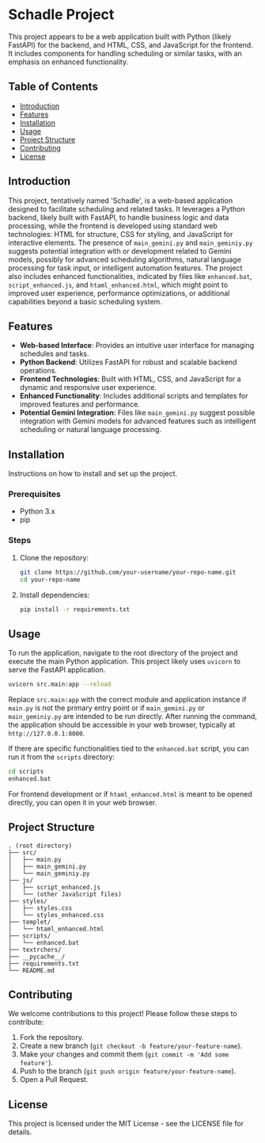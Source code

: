 # Schadle Project

This project appears to be a web application built with Python (likely FastAPI) for the backend, and HTML, CSS, and JavaScript for the frontend. It includes components for handling scheduling or similar tasks, with an emphasis on enhanced functionality.

## Table of Contents

- [Introduction](#introduction)
- [Features](#features)
- [Installation](#installation)
- [Usage](#usage)
- [Project Structure](#project-structure)
- [Contributing](#contributing)
- [License](#license)

## Introduction

This project, tentatively named 'Schadle', is a web-based application designed to facilitate scheduling and related tasks. It leverages a Python backend, likely built with FastAPI, to handle business logic and data processing, while the frontend is developed using standard web technologies: HTML for structure, CSS for styling, and JavaScript for interactive elements. The presence of `main_gemini.py` and `main_geminiy.py` suggests potential integration with or development related to Gemini models, possibly for advanced scheduling algorithms, natural language processing for task input, or intelligent automation features. The project also includes enhanced functionalities, indicated by files like `enhanced.bat`, `script_enhanced.js`, and `htaml_enhanced.html`, which might point to improved user experience, performance optimizations, or additional capabilities beyond a basic scheduling system.

## Features

- **Web-based Interface**: Provides an intuitive user interface for managing schedules and tasks.
- **Python Backend**: Utilizes FastAPI for robust and scalable backend operations.
- **Frontend Technologies**: Built with HTML, CSS, and JavaScript for a dynamic and responsive user experience.
- **Enhanced Functionality**: Includes additional scripts and templates for improved features and performance.
- **Potential Gemini Integration**: Files like `main_gemini.py` suggest possible integration with Gemini models for advanced features such as intelligent scheduling or natural language processing.

## Installation

Instructions on how to install and set up the project.

### Prerequisites

- Python 3.x
- pip

### Steps

1. Clone the repository:
   ```bash
   git clone https://github.com/your-username/your-repo-name.git
   cd your-repo-name
   ```
2. Install dependencies:
   ```bash
   pip install -r requirements.txt
   ```

## Usage

To run the application, navigate to the root directory of the project and execute the main Python application. This project likely uses `uvicorn` to serve the FastAPI application.

```bash
uvicorn src.main:app --reload
```

Replace `src.main:app` with the correct module and application instance if `main.py` is not the primary entry point or if `main_gemini.py` or `main_geminiy.py` are intended to be run directly. After running the command, the application should be accessible in your web browser, typically at `http://127.0.0.1:8000`.

If there are specific functionalities tied to the `enhanced.bat` script, you can run it from the `scripts` directory:

```bash
cd scripts
enhanced.bat
```

For frontend development or if `htaml_enhanced.html` is meant to be opened directly, you can open it in your web browser.

## Project Structure

```
. (root directory)
├── src/
│   ├── main.py
│   ├── main_gemini.py
│   └── main_geminiy.py
├── js/
│   ├── script_enhanced.js
│   └── (other JavaScript files)
├── styles/
│   ├── styles.css
│   └── styles_enhanced.css
├── templet/
│   └── htaml_enhanced.html
├── scripts/
│   └── enhanced.bat
├── textrchers/
├── __pycache__/
├── requirements.txt
└── README.md
```

## Contributing

We welcome contributions to this project! Please follow these steps to contribute:

1.  Fork the repository.
2.  Create a new branch (`git checkout -b feature/your-feature-name`).
3.  Make your changes and commit them (`git commit -m 'Add some feature'`).
4.  Push to the branch (`git push origin feature/your-feature-name`).
5.  Open a Pull Request.

## License

This project is licensed under the MIT License - see the LICENSE file for details.


